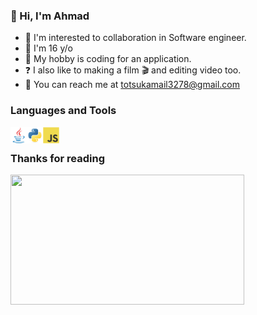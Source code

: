 ### 👋 Hi, I'm Ahmad
- 👀 I'm interested to collaboration in Software engineer.
- 📑 I'm 16 y/o
- 📘 My hobby is coding for an application.
- ❓ I also like to making a film 🎬 and editing video too.
- 📩 You can reach me at totsukamail3278@gmail.com

### Languages and Tools
<img align="left" alt="Ahmad3296's Github Stats" src="https://raw.githubusercontent.com/devicons/devicon/master/icons/java/java-original.svg" width="26px">
<img align="left" alt="Ahmad3296's Github Stats" src="https://raw.githubusercontent.com/devicons/devicon/master/icons/python/python-original.svg" width="26px" />
<img align="left" alt="Ahmad3296's Github Stats" src="https://raw.githubusercontent.com/devicons/devicon/master/icons/javascript/javascript-original.svg" width="26px" />

<br>

### Thanks for reading
<img src="https://i.imgur.com/KXx0cCx.gif" width="373.5px" height="208.5px" />
